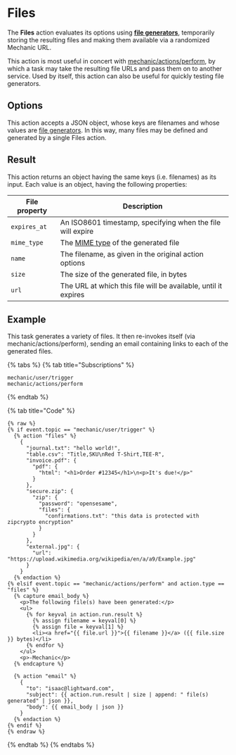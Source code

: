 # Files

The **Files** action evaluates its options using [**file generators**](file-generators/), temporarily storing the resulting files and making them available via a randomized Mechanic URL.

This action is most useful in concert with [mechanic/actions/perform](../../techniques/responding-to-action-results.md), by which a task may take the resulting file URLs and pass them on to another service. Used by itself, this action can also be useful for quickly testing file generators.

## Options

This action accepts a JSON object, whose keys are filenames and whose values are [file generators](file-generators/). In this way, many files may be defined and generated by a single Files action.

## Result

This action returns an object having the same keys (i.e. filenames) as its input. Each value is an object, having the following properties:

| File property | Description                                                                                           |
| ------------- | ----------------------------------------------------------------------------------------------------- |
| `expires_at`  | An ISO8601 timestamp, specifying when the file will expire                                            |
| `mime_type`   | The [MIME type](https://www.iana.org/assignments/media-types/media-types.xhtml) of the generated file |
| `name`        | The filename, as given in the original action options                                                 |
| `size`        | The size of the generated file, in bytes                                                              |
| `url`         | The URL at which this file will be available, until it expires                                        |

## Example

This task generates a variety of files. It then re-invokes itself (via mechanic/actions/perform), sending an email containing links to each of the generated files.

{% tabs %}
{% tab title="Subscriptions" %}
```liquid
mechanic/user/trigger
mechanic/actions/perform
```
{% endtab %}

{% tab title="Code" %}
```liquid
{% raw %}
{% if event.topic == "mechanic/user/trigger" %}
  {% action "files" %}
    {
      "journal.txt": "hello world!",
      "table.csv": "Title,SKU\nRed T-Shirt,TEE-R",
      "invoice.pdf": {
        "pdf": {
          "html": "<h1>Order #12345</h1>\n<p>It's due!</p>"
        }
      },
      "secure.zip": {
        "zip": {
          "password": "opensesame",
          "files": {
            "confirmations.txt": "this data is protected with zipcrypto encryption"
          }
        }
      },
      "external.jpg": {
        "url": "https://upload.wikimedia.org/wikipedia/en/a/a9/Example.jpg"
      }
    }
  {% endaction %}
{% elsif event.topic == "mechanic/actions/perform" and action.type == "files" %}
  {% capture email_body %}
    <p>The following file(s) have been generated:</p>
    <ul>
      {% for keyval in action.run.result %}
        {% assign filename = keyval[0] %}
        {% assign file = keyval[1] %}
        <li><a href="{{ file.url }}">{{ filename }}</a> ({{ file.size }} bytes)</li>
      {% endfor %}
    </ul>
    <p>-Mechanic</p>
  {% endcapture %}

  {% action "email" %}
    {
      "to": "isaac@lightward.com",
      "subject": {{ action.run.result | size | append: " file(s) generated" | json }},
      "body": {{ email_body | json }}
    }
  {% endaction %}
{% endif %}
{% endraw %}
```
{% endtab %}
{% endtabs %}
